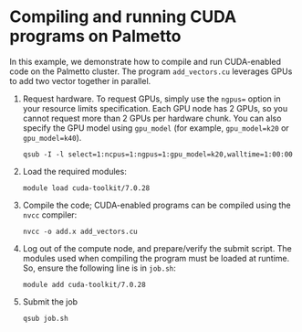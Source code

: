 # Compiling and running CUDA programs on Palmetto

In this example,
we demonstrate how to compile and run
CUDA-enabled code on the Palmetto cluster.
The program `add_vectors.cu` leverages GPUs
to add two vector together in parallel.

1.  Request hardware.
    To request GPUs, simply use the `ngpus=` option in
    your resource limits specification.
    Each GPU node has 2 GPUs,
    so you cannot request more than 2 GPUs per hardware chunk.
    You can also specify the GPU model
    using `gpu_model` (for example, `gpu_model=k20` or `gpu_model=k40`).

        qsub -I -l select=1:ncpus=1:ngpus=1:gpu_model=k20,walltime=1:00:00

2.  Load the required modules:

        module load cuda-toolkit/7.0.28

2.  Compile the code;
    CUDA-enabled programs can be compiled using the `nvcc` compiler:

        nvcc -o add.x add_vectors.cu

3.  Log out of the compute node, and prepare/verify the submit script.
    The modules used when compiling the program must be loaded
    at runtime. So, ensure the following line is in `job.sh`:

        module add cuda-toolkit/7.0.28

4.  Submit the job

        qsub job.sh
